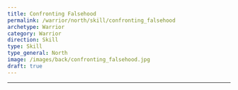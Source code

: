 ```yaml
---
title: Confronting Falsehood
permalink: /warrior/north/skill/confronting_falsehood
archetype: Warrior
category: Warrior
direction: Skill
type: Skill
type_general: North
image: /images/back/confronting_falsehood.jpg
draft: true
---
```


---
